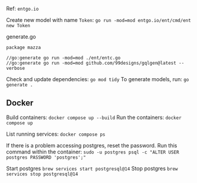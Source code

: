 Ref: `entgo.io`

Create new model with name `Token`:
    `go run -mod=mod entgo.io/ent/cmd/ent new Token`

generate.go
```
package mazza

//go:generate go run -mod=mod ./ent/entc.go
//go:generate go run -mod=mod github.com/99designs/gqlgen@latest --verbose
```

Check and update dependencies: `go mod tidy`
To generate models, run: `go generate .`


## Docker
Build containers: `docker compose up --build`
Run the containers: `docker compose up`

List running services: `docker compose ps`

If there is a problem accessing postgres, reset the password.
Run this command within the container: `sudo -u postgres psql -c "ALTER USER postgres PASSWORD 'postgres';"`

Start postgres `brew services start postgresql@14`
Stop postgres `brew services stop postgresql@14`